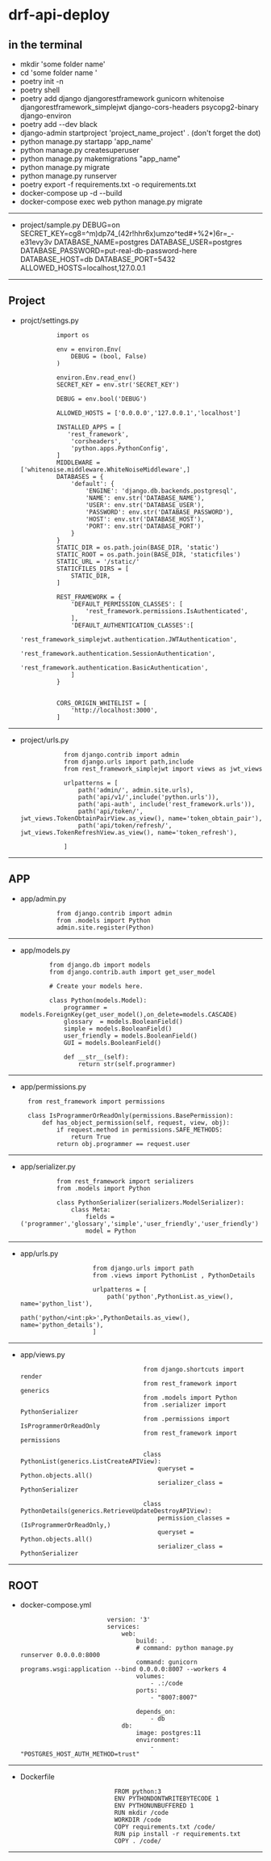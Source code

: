 # drf-api-deploy

## in the terminal

- mkdir 'some folder name'
- cd 'some folder name '
- poetry init -n
- poetry shell
- poetry add django djangorestframework gunicorn whitenoise djangorestframework_simplejwt django-cors-headers psycopg2-binary django-environ
- poetry add --dev black
- django-admin startproject 'project_name_project' . (don't forget the dot)
- python manage.py startapp 'app_name'
- python manage.py createsuperuser
- python manage.py makemigrations "app_name"
- python manage.py migrate
- python manage.py runserver
- poetry export -f requirements.txt -o requirements.txt
- docker-compose up -d --build
- docker-compose exec web python manage.py migrate
---
- project/sample.py
                                DEBUG=on
                                SECRET_KEY=cg8=^m)dp74_(42r!hhr6x)umzo^ted#+%2*)6r=_-e31evy3v
                                DATABASE_NAME=postgres
                                DATABASE_USER=postgres
                                DATABASE_PASSWORD=put-real-db-password-here
                                DATABASE_HOST=db
                                DATABASE_PORT=5432
                                ALLOWED_HOSTS=localhost,127.0.0.1

---

## Project

- projct/settings.py

                import os

                env = environ.Env(
                    DEBUG = (bool, False)
                )

                environ.Env.read_env()
                SECRET_KEY = env.str('SECRET_KEY')

                DEBUG = env.bool('DEBUG')

                ALLOWED_HOSTS = ['0.0.0.0','127.0.0.1','localhost']

                INSTALLED_APPS = [
                   'rest_framework',
                    'corsheaders',
                    'python.apps.PythonConfig',
                ]
                MIDDLEWARE = ['whitenoise.middleware.WhiteNoiseMiddleware',]
                DATABASES = {
                    'default': {
                        'ENGINE': 'django.db.backends.postgresql',
                        'NAME': env.str('DATABASE_NAME'),
                        'USER': env.str('DATABASE_USER'),
                        'PASSWORD': env.str('DATABASE_PASSWORD'),
                        'HOST': env.str('DATABASE_HOST'),
                        'PORT': env.str('DATABASE_PORT')
                    }
                }
                STATIC_DIR = os.path.join(BASE_DIR, 'static')
                STATIC_ROOT = os.path.join(BASE_DIR, 'staticfiles')
                STATIC_URL = '/static/'
                STATICFILES_DIRS = [
                    STATIC_DIR,
                ]

                REST_FRAMEWORK = {
                    'DEFAULT_PERMISSION_CLASSES': [
                        'rest_framework.permissions.IsAuthenticated',
                    ],
                    'DEFAULT_AUTHENTICATION_CLASSES':[
                        'rest_framework_simplejwt.authentication.JWTAuthentication',
                        'rest_framework.authentication.SessionAuthentication',
                        'rest_framework.authentication.BasicAuthentication',
                    ]
                }


                CORS_ORIGIN_WHITELIST = [
                    'http://localhost:3000',
                ]
                
---
- project/urls.py

                  from django.contrib import admin
                  from django.urls import path,include
                  from rest_framework_simplejwt import views as jwt_views

                  urlpatterns = [
                      path('admin/', admin.site.urls),
                      path('api/v1/',include('python.urls')),
                      path('api-auth', include('rest_framework.urls')),
                      path('api/token/', jwt_views.TokenObtainPairView.as_view(), name='token_obtain_pair'),
                      path('api/token/refresh/', jwt_views.TokenRefreshView.as_view(), name='token_refresh'),

                  ]
                  
---

## APP

- app/admin.py

                from django.contrib import admin
                from .models import Python
                admin.site.register(Python)
                
---
- app/models.py

              from django.db import models
              from django.contrib.auth import get_user_model

              # Create your models here.

              class Python(models.Model):
                  programmer = models.ForeignKey(get_user_model(),on_delete=models.CASCADE)
                  glossary  = models.BooleanField()
                  simple = models.BooleanField()
                  user_friendly = models.BooleanField()
                  GUI = models.BooleanField()

                  def __str__(self):
                      return str(self.programmer)
                      
---

- app/permissions.py

        from rest_framework import permissions

        class IsProgrammerOrReadOnly(permissions.BasePermission):
            def has_object_permission(self, request, view, obj):
                if request.method in permissions.SAFE_METHODS:
                    return True
                return obj.programmer == request.user
                
---

- app/serializer.py

                from rest_framework import serializers
                from .models import Python

                class PythonSerializer(serializers.ModelSerializer):
                    class Meta:
                        fields = ('programmer','glossary','simple','user_friendly','user_friendly')
                        model = Python
                        
---

- app/urls.py

                          from django.urls import path
                          from .views import PythonList , PythonDetails

                          urlpatterns = [
                              path('python',PythonList.as_view(), name='python_list'),
                              path('python/<int:pk>',PythonDetails.as_view(), name='python_details'),
                          ]
                          
---

- app/views.py

                                        from django.shortcuts import render
                                        from rest_framework import generics
                                        from .models import Python
                                        from .serializer import PythonSerializer
                                        from .permissions import IsProgrammerOrReadOnly
                                        from rest_framework import permissions

                                        class PythonList(generics.ListCreateAPIView):
                                            queryset = Python.objects.all()
                                            serializer_class = PythonSerializer

                                        class PythonDetails(generics.RetrieveUpdateDestroyAPIView):
                                            permission_classes = (IsProgrammerOrReadOnly,)
                                            queryset = Python.objects.all()
                                            serializer_class = PythonSerializer
---

## ROOT

- docker-compose.yml

                              version: '3'
                              services:
                                  web:
                                      build: .
                                      # command: python manage.py runserver 0.0.0.0:8000
                                      command: gunicorn programs.wsgi:application --bind 0.0.0.0:8007 --workers 4
                                      volumes:
                                          - .:/code
                                      ports:
                                          - "8007:8007"

                                      depends_on:
                                          - db
                                  db:
                                      image: postgres:11
                                      environment:
                                          - "POSTGRES_HOST_AUTH_METHOD=trust"
                                          
---

- Dockerfile

                                FROM python:3
                                ENV PYTHONDONTWRITEBYTECODE 1
                                ENV PYTHONUNBUFFERED 1
                                RUN mkdir /code
                                WORKDIR /code
                                COPY requirements.txt /code/
                                RUN pip install -r requirements.txt
                                COPY . /code/
---


